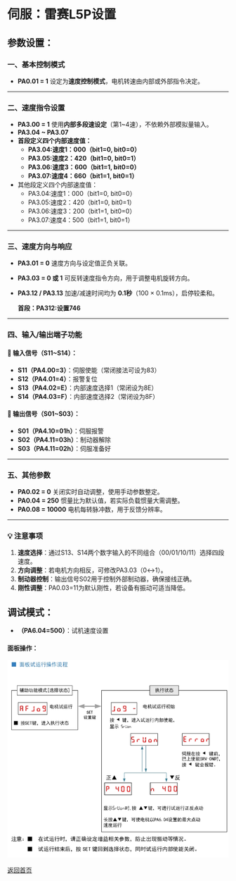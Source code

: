 # 伺服：雷赛L5P设置

## 参数设置：

### **一、基本控制模式**

- **PA0.01 = 1**
  设定为**速度控制模式**，电机转速由内部或外部指令决定。

---

### **二、速度指令设置**

- **PA3.00 = 1**
  使用**内部多段速设定**（第1~4速），不依赖外部模拟量输入。
- **PA3.04 ~ PA3.07**
- **首段定义四个内部速度值：**
  - **PA3.04:速度1：000（bit1=0, bit0=0）**
  - **PA3.05:速度2：420（bit1=0, bit0=1）**
  - **PA3.06:速度3：600（bit1=1, bit0=0）**
  - **PA3.07:速度4：660（bit1=1, bit0=1）**
- 其他段定义四个内部速度值：
  - PA3.04:速度1：000（bit1=0, bit0=0）
  - PA3.05:速度2：420（bit1=0, bit0=1）
  - PA3.06:速度3：200（bit1=1, bit0=0）
  - PA3.07:速度4：500（bit1=1, bit0=1）

---

### **三、速度方向与响应**

- **PA3.01 = 0**
  速度方向与设定值正负关联。



- **PA3.03 = 0 或 1**
  可反转速度指令方向，用于调整电机旋转方向。

- **PA3.12 / PA3.13**
  加速/减速时间均为 **0.1秒**（100 × 0.1ms），启停较柔和。

  **首段：PA312:设置746**

---

### **四、输入/输出端子功能**

#### 🔹 输入信号（S11~S14）：

- **S11（PA4.00=3）**：伺服使能（常闭接法可设为83）
- **S12（PA4.01=4）**：报警复位
- **S13（PA4.02=E）**：内部速度选择1（常闭设为8E）
- **S14（PA4.03=F）**：内部速度选择2（常闭设为8F）

#### 🔸 输出信号（S01~S03）：

- **S01（PA4.10=01h）**：伺服报警
- **S02（PA4.11=03h）**：制动器解除
- **S03（PA4.11=02h）**：伺服准备好

---

### **五、其他参数**

- **PA0.02 = 0**
  关闭实时自动调整，使用手动参数整定。
- **PA0.04 = 250**
  惯量比为默认值，若实际负载惯量大需调整。
- **PA0.08 = 10000**
  电机每转脉冲数，用于反馈分辨率。

---

### 💡 **注意事项**

1. **速度选择**：通过S13、S14两个数字输入的不同组合（00/01/10/11）选择四段速度。
2. **方向调整**：若电机方向相反，可修改PA3.03（0↔1）。
3. **制动器控制**：输出信号S02用于控制外部制动器，确保接线正确。
4. **刚性调整**：PA0.03=11为默认刚性，若设备有振动可适当降低。



## 调试模式：

- **（PA6.04=500）**：试机速度设置

#### 面板操作：

![image-20251028110239114](img/image-20251028110239114.png)



[返回首页](index.html)

